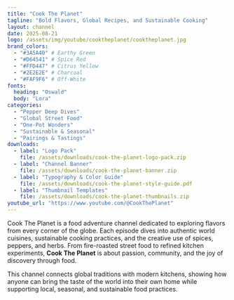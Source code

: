 ```yaml
---
title: "Cook The Planet"
tagline: "Bold Flavors, Global Recipes, and Sustainable Cooking"
layout: channel
date: 2025-08-21
logo: /assets/img/youtube/cooktheplanet/cooktheplanet.jpg
brand_colors:
  - "#3A5A40" # Earthy Green
  - "#D64541" # Spice Red
  - "#FFD447" # Citrus Yellow
  - "#2E2E2E" # Charcoal
  - "#FAF9F6" # Off-White
fonts:
  heading: "Oswald"
  body: "Lora"
categories:
  - "Pepper Deep Dives"
  - "Global Street Food"
  - "One-Pot Wonders"
  - "Sustainable & Seasonal"
  - "Pairings & Tastings"
downloads:
  - label: "Logo Pack"
    file: /assets/downloads/cook-the-planet-logo-pack.zip
  - label: "Channel Banner"
    file: /assets/downloads/cook-the-planet-banner.zip
  - label: "Typography & Color Guide"
    file: /assets/downloads/cook-the-planet-style-guide.pdf
  - label: "Thumbnail Templates"
    file: /assets/downloads/cook-the-planet-thumbnails.zip
youtube_url: "https://www.youtube.com/@CookThePlanet"
---
```


Cook The Planet is a food adventure channel dedicated to exploring flavors from every corner of the globe. Each episode dives into authentic world cuisines, sustainable cooking practices, and the creative use of spices, peppers, and herbs. From fire-roasted street food to refined kitchen experiments, **Cook The Planet** is about passion, community, and the joy of discovery through food.  

This channel connects global traditions with modern kitchens, showing how anyone can bring the taste of the world into their own home while supporting local, seasonal, and sustainable food practices.
